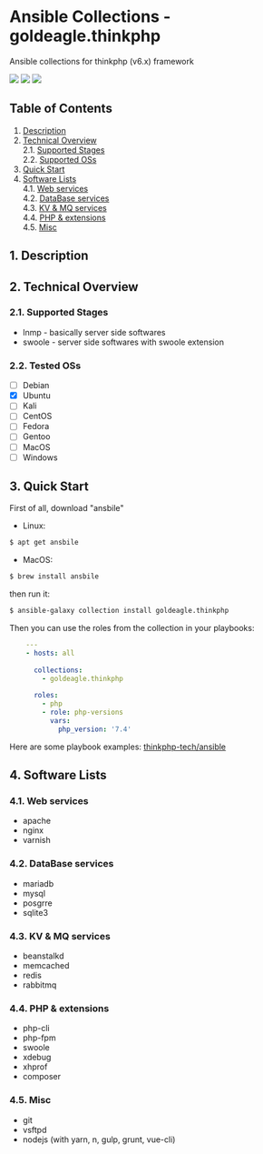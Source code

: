 # Ansible Collections - goldeagle.thinkphp

Ansible collections for thinkphp (v6.x) framework

[<img src="https://img.shields.io/github/license/goldeagle/ansible-collections-thinkphp?style=flat-square">](./LICENSE)
<img src="https://img.shields.io/github/repo-size/goldeagle/ansible-collections-thinkphp?style=flat-square">
<img src="https://img.shields.io/github/last-commit/goldeagle/ansible-collections-thinkphp?style=flat-square">

## Table of Contents
1. [Description](#chapter-1)
2. [Technical Overview](#chapter-2)<br>
  2.1. [Supported Stages](#chapter-2-1)<br>
  2.2. [Supported OSs](#chapter-2-3)
1. [Quick Start](#chapter-3)
2. [Software Lists](#chapter-4)<br>
  4.1. [Web services](#chapter-4-1)<br>
  4.2. [DataBase services](#chapter-4-2)<br>
  4.3. [KV & MQ services](#chapter-4-3)<br>
  4.4. [PHP & extensions](#chapter-4-4)<br>
  4.5. [Misc](#chapter-4-4)

## 1. Description <a id="chapter-1"></a>



## 2. Technical Overview <a id="chapter-2"></a>

### 2.1. Supported Stages  <a id="chapter-2-1"></a>

* lnmp - basically server side softwares
* swoole - server side softwares with swoole extension

### 2.2. Tested OSs  <a id="chapter-2-3"></a>

* [ ] Debian
* [x] Ubuntu
* [ ] Kali
* [ ] CentOS
* [ ] Fedora
* [ ] Gentoo
* [ ] MacOS
* [ ] Windows

## 3. Quick Start  <a id="chapter-3"></a>

First of all, download "ansbile"
- Linux:
```bash
$ apt get ansbile
```

- MacOS:
```bash
$ brew install ansbile
```

then run it:
```bash
$ ansible-galaxy collection install goldeagle.thinkphp
```

Then you can use the roles from the collection in your playbooks:

```yaml
    ---
    - hosts: all
    
      collections:
        - goldeagle.thinkphp
    
      roles:
        - php
        - role: php-versions
          vars:
            php_version: '7.4'
```

Here are some playbook examples: [thinkphp-tech/ansible](https://github.com/thinkphp-tech/ansible)

## 4. Software Lists <a id="chapter-4"></a>

### 4.1. Web services <a id="chapter-4-1"></a>

- apache
- nginx
- varnish

### 4.2. DataBase services <a id="chapter-4-2"></a>

- mariadb
- mysql
- posgrre
- sqlite3

### 4.3. KV & MQ services <a id="chapter-4-3"></a>

- beanstalkd
- memcached
- redis
- rabbitmq

### 4.4. PHP & extensions <a id="chapter-4-4"></a>

- php-cli
- php-fpm
- swoole
- xdebug
- xhprof
- composer

### 4.5. Misc <a id="chapter-4-5"></a>

- git
- vsftpd
- nodejs (with yarn, n, gulp, grunt, vue-cli)